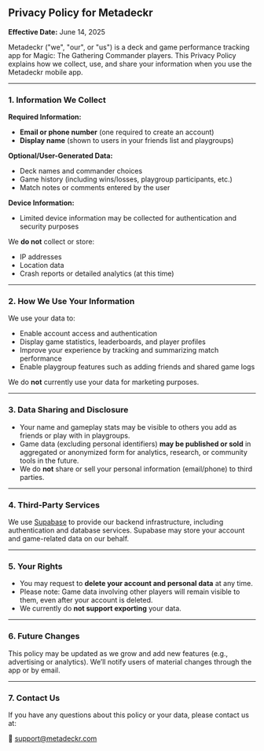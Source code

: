 ## **Privacy Policy for Metadeckr**

**Effective Date:** June 14, 2025

Metadeckr ("we", "our", or "us") is a deck and game performance tracking app for Magic: The Gathering Commander players. This Privacy Policy explains how we collect, use, and share your information when you use the Metadeckr mobile app.

---

### **1. Information We Collect**

**Required Information:**

* **Email or phone number** (one required to create an account)
* **Display name** (shown to users in your friends list and playgroups)

**Optional/User-Generated Data:**

* Deck names and commander choices
* Game history (including wins/losses, playgroup participants, etc.)
* Match notes or comments entered by the user

**Device Information:**

* Limited device information may be collected for authentication and security purposes

We **do not** collect or store:

* IP addresses
* Location data
* Crash reports or detailed analytics (at this time)

---

### **2. How We Use Your Information**

We use your data to:

* Enable account access and authentication
* Display game statistics, leaderboards, and player profiles
* Improve your experience by tracking and summarizing match performance
* Enable playgroup features such as adding friends and shared game logs

We do **not** currently use your data for marketing purposes.

---

### **3. Data Sharing and Disclosure**

* Your name and gameplay stats may be visible to others you add as friends or play with in playgroups.
* Game data (excluding personal identifiers) **may be published or sold** in aggregated or anonymized form for analytics, research, or community tools in the future.
* We do **not** share or sell your personal information (email/phone) to third parties.

---

### **4. Third-Party Services**

We use [Supabase](https://supabase.com/) to provide our backend infrastructure, including authentication and database services. Supabase may store your account and game-related data on our behalf.

---

### **5. Your Rights**

* You may request to **delete your account and personal data** at any time.
* Please note: Game data involving other players will remain visible to them, even after your account is deleted.
* We currently do **not support exporting** your data.

---

### **6. Future Changes**

This policy may be updated as we grow and add new features (e.g., advertising or analytics). We’ll notify users of material changes through the app or by email.

---

### **7. Contact Us**

If you have any questions about this policy or your data, please contact us at:

📧 support@metadeckr.com

